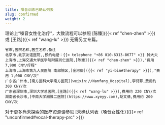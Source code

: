 ```yaml
---
title: 嗓音训练已确认列表
slug: confirmed
weight: 2
---
```


理论上“嗓音女性化治疗”，大致流程可以参照 [陈臻]({{< ref "chen-zhen" >}}) 或 [王路]({{< ref "wang-lu" >}}) 无需另立专篇。

```csv
省市,医院名称,医生名称,备注
北京市,北京友谊医院,,预约电话：{{< telephone "+86 010-6313-8677" >}} 钟大夫
上海市,上海交通大学医学院附属同仁医院,[陈臻]({{< ref "chen-zhen" >}}),"费用 7,900 CNY/疗程"
上海市,上海市第九人民医院 南部院区,[金河庚]({{< ref "yi-bin#therapy" >}}),"费用 1,000 CNY/次"
广东省广州市,[南方医科大学南方医院](weixin://Nanfang_Hospital),李衍菲,费用约 300 CNY/次
广东省深圳市,深圳大学总医院,[王路]({{< ref "wang-lu" >}}),费用约 220 CNY/次
湖南省长沙市,[中南大学湘雅二医院](https://www.xyeyy.com),胡文倩,费用约 200 CNY/次
```

对于更多尚未探索的医疗资源请参见 [未确认列表（嗓音女性化）]({{< ref "unconfirmed#vocal-therapy-prc" >}})
